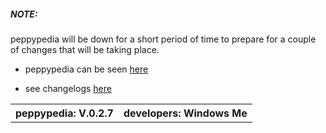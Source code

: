 ##### NOTE:

peppypedia will be down for a short period of time to prepare for a couple of changes that will be taking place.

<table>
 <tr>
  <th>peppypedia: V.0.2.7</th>
  <th>developers: Windows Me</th>
 
* peppypedia can be seen [here](https://windowsmeosu.github.io/peppypedia)
 
 * see changelogs [here](https://windowsmeosu.github.io/changelogs)
 